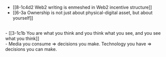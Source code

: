 - [[8-1c4d2 Web2 writing is enmeshed in Web2 incentive structure]]
- [[6-3a Ownership is not just about physical-digital asset, but about yourself]]
<br>
- [[3-1c1b You are what you think and you think what you see, and you see what you think]]
<br>
- Media you consume ⇒ decisions you make. Technology you have ⇒ decisions you can make.
